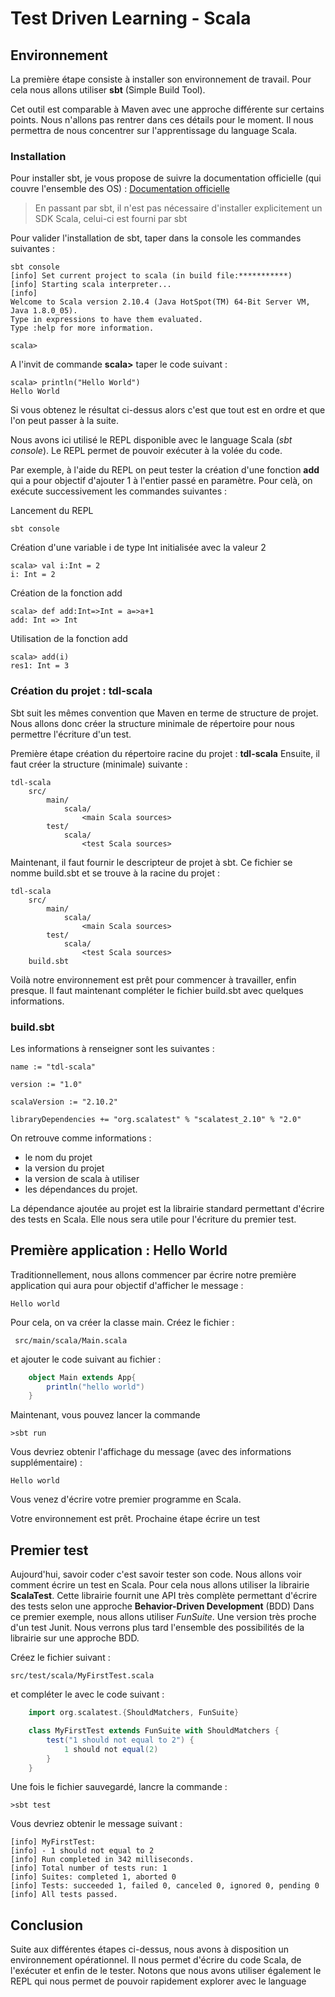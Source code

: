 # Test Driven Learning - Scala

## Environnement

La première étape consiste à installer son environnement de travail. Pour cela nous allons utiliser **sbt** (Simple Build Tool).

Cet outil est comparable à Maven avec une approche différente sur certains points. Nous n'allons pas rentrer dans ces détails pour le moment. Il nous permettra de nous concentrer sur l'apprentissage du language Scala.

### Installation

Pour installer sbt, je vous propose de suivre la documentation officielle (qui couvre l'ensemble des OS) : [Documentation officielle](http://www.scala-sbt.org/0.13/tutorial/Setup.html)

>En passant par sbt, il n'est pas nécessaire d'installer explicitement un SDK Scala, celui-ci est fourni par sbt

Pour valider l'installation de sbt, taper dans la console les commandes suivantes : 

	sbt console
	[info] Set current project to scala (in build file:***********)
	[info] Starting scala interpreter...
	[info]
	Welcome to Scala version 2.10.4 (Java HotSpot(TM) 64-Bit Server VM, Java 1.8.0_05).
	Type in expressions to have them evaluated.
	Type :help for more information.

	scala>

A l'invit de commande **scala>** taper le code suivant : 

	scala> println("Hello World")
	Hello World

Si vous obtenez le résultat ci-dessus alors c'est que tout est en ordre et que l'on peut passer à la suite.

Nous avons ici utilisé le REPL disponible avec le language Scala (*sbt console*). Le REPL permet de pouvoir exécuter à la volée du code. 

Par exemple, à l'aide du REPL on peut tester la création d'une fonction **add** qui a pour objectif d'ajouter 1 à l'entier passé en paramètre. Pour celà, on exécute successivement les commandes suivantes : 

Lancement du REPL

	sbt console

Création d'une variable i de type Int initialisée avec la valeur 2
	

	scala> val i:Int = 2
	i: Int = 2
	
Création de la fonction add
	

	scala> def add:Int=>Int = a=>a+1
	add: Int => Int
	
Utilisation de la fonction add

	scala> add(i)
	res1: Int = 3


### Création du projet : tdl-scala

Sbt suit les mêmes convention que Maven en terme de structure de projet. Nous allons donc créer la structure minimale de répertoire pour nous permettre l'écriture d'un test.

Première étape création du répertoire racine du projet : **tdl-scala**
Ensuite, il faut créer la structure (minimale) suivante :

	tdl-scala
		src/
  			main/
			    scala/
    	   			<main Scala sources>
			test/
    			scala/
					<test Scala sources>
    

Maintenant, il faut fournir le descripteur de projet à sbt. Ce fichier se nomme build.sbt et se trouve à la racine du projet : 

	tdl-scala
		src/
  			main/
			    scala/
    	   			<main Scala sources>
			test/
    			scala/
					<test Scala sources>
		build.sbt
	

Voilà notre environnement est prêt pour commencer à travailler, enfin presque. Il faut maintenant compléter le fichier build.sbt avec quelques informations.

### build.sbt

Les informations à renseigner sont les suivantes : 

	name := "tdl-scala"

	version := "1.0"

	scalaVersion := "2.10.2"

	libraryDependencies += "org.scalatest" % "scalatest_2.10" % "2.0"
	
On retrouve comme informations : 

 - le nom du projet
 - la version du projet
 - la version de scala à utiliser
 - les dépendances du projet.
 
La dépendance ajoutée au projet est la librairie standard permettant d'écrire des tests en Scala. Elle nous sera utile pour l'écriture du premier test.

## Première application : Hello World

Traditionnellement, nous allons commencer par écrire notre première application qui aura pour objectif d'afficher le message :

	Hello world
	
Pour cela, on va créer la classe main. Créez le fichier : 

	 src/main/scala/Main.scala

et ajouter le code suivant au fichier : 

```scala
	object Main extends App{
		println("hello world")
	}
```

Maintenant, vous pouvez lancer la commande 
	
	>sbt run
	
Vous devriez obtenir l'affichage du message (avec des informations supplémentaire) :
	
	Hello world

Vous venez d'écrire votre premier programme en Scala.

Votre environnement est prêt. Prochaine étape écrire un test 

## Premier test

Aujourd'hui, savoir coder c'est savoir tester son code.  Nous allons voir comment écrire un test en Scala. Pour cela nous allons utiliser la librairie **ScalaTest**. Cette librairie fournit une API très complète permettant d'écrire des tests selon une approche **Behavior-Driven Development** (BDD)
Dans ce premier exemple, nous allons utiliser *FunSuite*. Une version très proche d'un test Junit. Nous verrons plus tard l'ensemble des possibilités de la librairie sur une approche BDD.

Créez le fichier suivant : 
	
	src/test/scala/MyFirstTest.scala	

et compléter le avec le code suivant :


```scala
	import org.scalatest.{ShouldMatchers, FunSuite}

	class MyFirstTest extends FunSuite with ShouldMatchers {
		test("1 should not equal to 2") {
			1 should not equal(2)
		}
	}
```

Une fois le fichier sauvegardé, lancre la commande : 

	>sbt test

Vous devriez obtenir le message suivant : 

	[info] MyFirstTest:
	[info] - 1 should not equal to 2
	[info] Run completed in 342 milliseconds.
	[info] Total number of tests run: 1
	[info] Suites: completed 1, aborted 0
	[info] Tests: succeeded 1, failed 0, canceled 0, ignored 0, pending 0
	[info] All tests passed.
	
## Conclusion

Suite aux différentes étapes ci-dessus, nous avons à disposition un environnement opérationnel. Il nous permet d'écrire du code Scala, de l'exécuter et enfin de le tester.
Notons que nous avons utiliser également le REPL qui nous permet de pouvoir rapidement explorer avec le language






	

	



